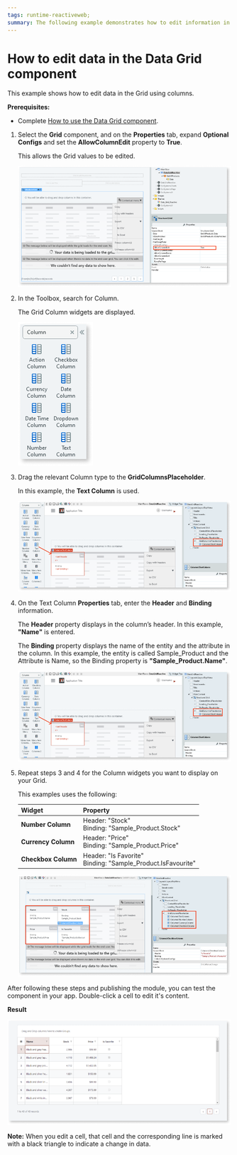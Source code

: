 ```yaml
---
tags: runtime-reactiveweb;
summary: The following example demonstrates how to edit information in the Grid using columns.
---
```

#  How to edit data in the Data Grid component

This example shows how to edit data in the Grid using columns.

**Prerequisites:** 

* Complete [How to use the Data Grid component](how-to-view-data.md).

1. Select the **Grid** component, and on the **Properties** tab, expand **Optional Configs** and set the **AllowColumnEdit** property to **True**. 

    This allows the Grid values to be edited. 

   ![Set AllowColumnEdit property](images/grid-edit-true-ss.png)

1. In the Toolbox, search for Column.

    The Grid Column widgets are displayed.

   ![Search for Column widget](images/grid-edit-columns-ss.png)

1. Drag the relevant Column type to the **GridColumnsPlaceholder**. 

    In this example, the **Text Column** is used.

   ![Drag Text Column to placeholder](images/grid-edit-textcolumn-ss.png)

1. On the Text Column **Properties** tab, enter the **Header** and **Binding** information.

    The **Header** property displays in the column’s header. In this example, **"Name"** is entered. 
 
    The **Binding** property displays the name of the entity and the attribute in the column. In this example, the entity is called Sample_Product and the Attribute is Name, so the Binding property is **"Sample_Product.Name"**.

    ![Drag Text Column to placeholder](images/grid-edit-textcolumn-ss.png)

1. Repeat steps 3 and 4 for the Column widgets you want to display on your Grid. 

    This examples uses the following:

    | **Widget** | **Property** |
    |---|---|
    |**Number Column** | Header: "Stock" <br/> Binding: "Sample_Product.Stock"|
    | **Currency Column**| Header: "Price"<br/> Binding: "Sample_Product.Price" | 
    |**Checkbox Column** | Header: "Is Favorite"<br/>Binding: "Sample_Product.IsFavourite" |  

    ![Drag more columns to the placeholder](images/grid-edit-addcol-ss.png)

After following these steps and publishing the module, you can test the component in your app. Double-click a cell to edit it's content.

**Result**

![Result](images/grid-edit-result-ss.png)

**Note:** When you edit a cell, that cell and the corresponding line is marked with a black triangle to indicate a change in data. 
